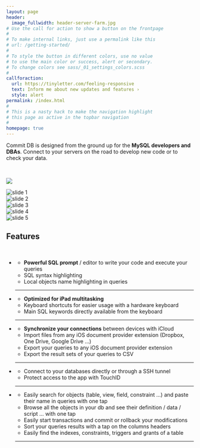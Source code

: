 ```yaml
---
layout: page
header:
  image_fullwidth: header-server-farm.jpg
# Use the call for action to show a button on the frontpage
#
# To make internal links, just use a permalink like this
# url: /getting-started/
#
# To style the button in different colors, use no value
# to use the main color or success, alert or secondary.
# To change colors see sass/_01_settings_colors.scss
#
callforaction:
  url: https://tinyletter.com/feeling-responsive
  text: Inform me about new updates and features ›
  style: alert
permalink: /index.html
#
# This is a nasty hack to make the navigation highlight
# this page as active in the topbar navigation
#
homepage: true
---
```



<p class="hero">
Commit DB is designed from the ground up for the <strong>MySQL developers and DBAs</strong>. Connect to your servers on the road to develop new code or to check your data.  
</p>

<br>


<p class="text-center">
	<a href="https://itunes.apple.com/us/app/commit-db-modern-mysql-client/id1128425956?ls=1&mt=8">
		<img src="{{ site.urlimg }}app-store-download.svg" class="app-store-badge">
	</a>
</p>


<div class="carousel">
  <div><img src="{{ site.urlimg }}screenshots/iPad - Screenshot 1.png" alt="slide 1" /></div>
  <div><img src="{{ site.urlimg }}screenshots/iPad - Screenshot 2.png" alt="slide 2" /></div>
  <div><img src="{{ site.urlimg }}screenshots/iPad - Screenshot 3.png" alt="slide 3" /></div>
  <div><img src="{{ site.urlimg }}screenshots/iPad - Screenshot 4.png" alt="slide 4" /></div>
  <div><img src="{{ site.urlimg }}screenshots/iPad - Screenshot 5.png" alt="slide 5" /></div>
</div>


<script type="text/javascript">
	
	$('.carousel').slick({
		adaptiveHeight: true,
		autoplay: true,
		dots: true,
		fade: true,
  		cssEase: 'linear'
	});

</script>


<h2>Features</h2>

<br>

<ul class="fa-ul">
	<li>
		<i class="fa fa-code fa-li fa-3x" aria-hidden="true" style="color:blue"></i>
		<ul class="square">
			<li class="feature"><strong>Powerful SQL prompt</strong> / editor to write your code and execute your queries</li>
			<li class="feature">SQL syntax highlighting</li>
			<li class="feature">Local objects name highlighting in queries</li>
		</ul>
		<hr>
	</li>
	<li>
		<i class="fa fa-braille fa-li fa-3x" aria-hidden="true" style="color:green"></i>
		<ul class="square">
			<li class="feature"><strong>Optimized for iPad multitasking</strong></li>
			<li class="feature">Keyboard shortcuts for easier usage with a hardware keyboard</li>
			<li class="feature">Main SQL keywords directly available from the keyboard</li>
		</ul>
		<hr>
	</li>
	<li>
		<i class="fa fa-exchange fa-li fa-3x" aria-hidden="true" style="color:orange"></i>
		<ul class="square">
			<li class="feature"><strong>Synchronize your connections</strong> between devices with iCloud</li>
			<li class="feature">Import files from any iOS document provider extension (Dropbox, One Drive, Google Drive …)</li>
			<li class="feature">Export your queries to any iOS document provider extension</li>
			<li class="feature">Export the result sets of your queries to CSV</li>
		</ul>
		<hr>
	</li>
	<li>
		<i class="fa fa-lock fa-li fa-3x" aria-hidden="true" style="color:red"></i>
		<ul class="square">
			<li class="feature">Connect to your databases directly or through a SSH tunnel</li>
			<li class="feature">Protect access to the app with TouchID</li>
		</ul>
		<hr>
	</li>
	<li class="feature">
		<i class="fa fa-cubes fa-li fa-3x" aria-hidden="true" style="color:blueviolet"></i>
		<ul class="square">
			<li class="feature">Easily search for objects (table, view, field, constraint …) and paste their name in queries with one tap</li>
			<li class="feature">Browse all the objects in your db and see their definition / data / script ... with one tap</li>
			<li class="feature">Easily start transactions and commit or rollback your modifications</li>
			<li class="feature">Sort your queries results with a tap on the columns headers</li>
			<li class="feature">Easily find the indexes, constraints, triggers and grants of a table</li>
		</ul>
		<hr>
	</li>
</ul>

